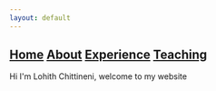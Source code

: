 ```yaml
---
layout: default
---
```

[Home](./) [About](./about.html) [Experience](./experience.html) [Teaching](./teaching.html)
---
Hi I'm Lohith Chittineni, welcome to my website
<!-- Find out more information [About Me](./about.html).<br/>
Learn more about my Work [Experience](./experience.html).<br/>
Read about my [Teaching](./teaching.html) positions.<br/> -->
<!-- Check out some of my personal [Projects](./projects.md).<br/> -->

